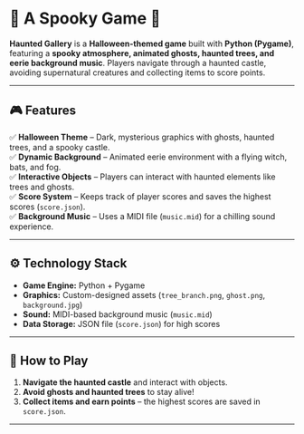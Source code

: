 # 🎃 A Spooky Game 👻  

**Haunted Gallery** is a **Halloween-themed game** built with **Python (Pygame)**, featuring a **spooky atmosphere, animated ghosts, haunted trees, and eerie background music**. Players navigate through a haunted castle, avoiding supernatural creatures and collecting items to score points.  

---

## 🎮 Features  
✅ **Halloween Theme** – Dark, mysterious graphics with ghosts, haunted trees, and a spooky castle.  
✅ **Dynamic Background** – Animated eerie environment with a flying witch, bats, and fog.  
✅ **Interactive Objects** – Players can interact with haunted elements like trees and ghosts.  
✅ **Score System** – Keeps track of player scores and saves the highest scores (`score.json`).  
✅ **Background Music** – Uses a MIDI file (`music.mid`) for a chilling sound experience.  

---

## ⚙ Technology Stack  
- **Game Engine:** Python + Pygame  
- **Graphics:** Custom-designed assets (`tree_branch.png`, `ghost.png`, `background.jpg`)  
- **Sound:** MIDI-based background music (`music.mid`)  
- **Data Storage:** JSON file (`score.json`) for high scores  

---

## 🚀 How to Play  
1. **Navigate the haunted castle** and interact with objects.  
2. **Avoid ghosts and haunted trees** to stay alive!  
3. **Collect items and earn points** – the highest scores are saved in `score.json`.  

---

